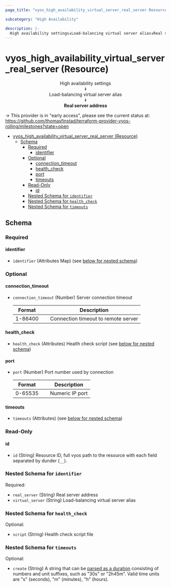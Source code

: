 ```yaml
---
page_title: "vyos_high_availability_virtual_server_real_server Resource - vyos"

subcategory: "High Availability"

description: |-
  High availability settings⯯Load-balancing virtual server alias⯯Real server address
---
```


# vyos_high_availability_virtual_server_real_server (Resource)
<center>

High availability settings  
⯯  
Load-balancing virtual server alias  
⯯  
**Real server address**


</center>

-> This provider is in "early access", please see the current status at: https://github.com/thomasfinstad/terraform-provider-vyos-rolling/milestones?state=open

<!--TOC-->

- [vyos_high_availability_virtual_server_real_server (Resource)](#vyos_high_availability_virtual_server_real_server-resource)
  - [Schema](#schema)
    - [Required](#required)
      - [identifier](#identifier)
    - [Optional](#optional)
      - [connection_timeout](#connection_timeout)
      - [health_check](#health_check)
      - [port](#port)
      - [timeouts](#timeouts)
    - [Read-Only](#read-only)
      - [id](#id)
    - [Nested Schema for `identifier`](#nested-schema-for-identifier)
    - [Nested Schema for `health_check`](#nested-schema-for-health_check)
    - [Nested Schema for `timeouts`](#nested-schema-for-timeouts)

<!--TOC-->

<!-- schema generated by tfplugindocs -->
## Schema

### Required

#### identifier
- `identifier` (Attributes Map) (see [below for nested schema](#nestedatt--identifier))

### Optional

#### connection_timeout
- `connection_timeout` (Number) Server connection timeout

    |  Format   &emsp;|  Description                          |
    |-----------|---------------------------------------|
    |  1-86400  &emsp;|  Connection timeout to remote server  |
#### health_check
- `health_check` (Attributes) Health check script (see [below for nested schema](#nestedatt--health_check))
#### port
- `port` (Number) Port number used by connection

    |  Format   &emsp;|  Description      |
    |-----------|-------------------|
    |  0-65535  &emsp;|  Numeric IP port  |
#### timeouts
- `timeouts` (Attributes) (see [below for nested schema](#nestedatt--timeouts))

### Read-Only

#### id
- `id` (String) Resource ID, full vyos path to the resource with each field separated by dunder (`__`).

<a id="nestedatt--identifier"></a>
### Nested Schema for `identifier`

Required:

- `real_server` (String) Real server address
- `virtual_server` (String) Load-balancing virtual server alias


<a id="nestedatt--health_check"></a>
### Nested Schema for `health_check`

Optional:

- `script` (String) Health check script file


<a id="nestedatt--timeouts"></a>
### Nested Schema for `timeouts`

Optional:

- `create` (String) A string that can be [parsed as a duration](https://pkg.go.dev/time#ParseDuration) consisting of numbers and unit suffixes, such as &#34;30s&#34; or &#34;2h45m&#34;. Valid time units are &#34;s&#34; (seconds), &#34;m&#34; (minutes), &#34;h&#34; (hours).
